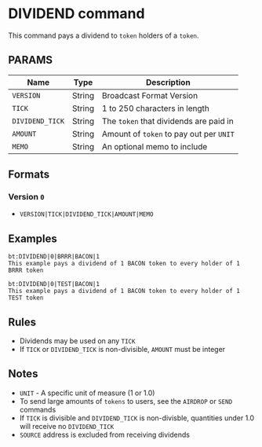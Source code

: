 # DIVIDEND command
This command pays a dividend to `token` holders of a `token`.

## PARAMS
| Name            | Type   | Description                             |
| --------------- | ------ | --------------------------------------- |
| `VERSION`       | String | Broadcast Format Version                |
| `TICK`          | String | 1 to 250 characters in length           |
| `DIVIDEND_TICK` | String | The `token` that dividends are paid in  |
| `AMOUNT`        | String | Amount of `token` to pay out per `UNIT` |
| `MEMO`          | String | An optional memo to include             |

## Formats

### Version `0`
- `VERSION|TICK|DIVIDEND_TICK|AMOUNT|MEMO`

## Examples
```
bt:DIVIDEND|0|BRRR|BACON|1
This example pays a dividend of 1 BACON token to every holder of 1 BRRR token
```

```
bt:DIVIDEND|0|TEST|BACON|1
This example pays a dividend of 1 BACON token to every holder of 1 TEST token
```

## Rules
- Dividends may be used on any `TICK` 
- If `TICK` or `DIVIDEND_TICK` is non-divisible, `AMOUNT` must be integer

## Notes
- `UNIT` - A specific unit of measure (1 or 1.0)
- To send large amounts of `tokens` to users, see the `AIRDROP` or `SEND` commands
- If `TICK` is divisible and `DIVIDEND_TICK` is non-divisble, quantities under 1.0 will receive no `DIVIDEND_TICK`
- `SOURCE` address is excluded from receiving dividends
